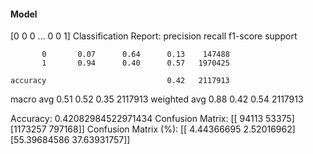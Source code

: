 #### Model
[0 0 0 ... 0 0 1]
Classification Report:
              precision    recall  f1-score   support

           0       0.07      0.64      0.13    147488
           1       0.94      0.40      0.57   1970425

    accuracy                           0.42   2117913
   macro avg       0.51      0.52      0.35   2117913
weighted avg       0.88      0.42      0.54   2117913

Accuracy: 0.42082984522971434
Confusion Matrix:
[[  94113   53375]
 [1173257  797168]]
Confusion Matrix (%):
[[ 4.44366695  2.52016962]
 [55.39684586 37.63931757]]
